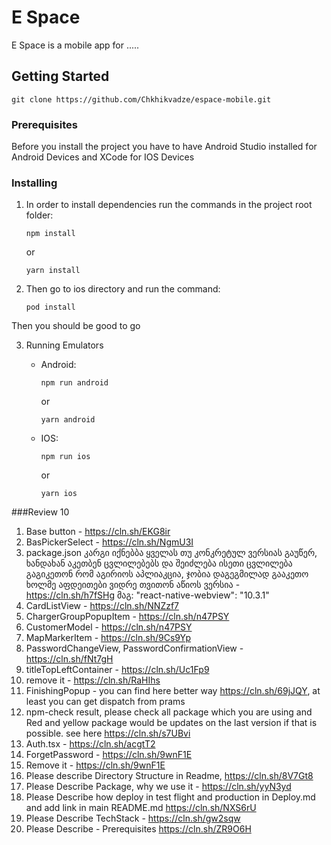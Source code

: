 # E Space

E Space is a mobile app for .....

## Getting Started

```
git clone https://github.com/Chkhikvadze/espace-mobile.git
```

### Prerequisites

Before you install the project you have to have Android Studio installed for Android Devices and XCode for IOS Devices

### Installing

1) In order to install dependencies run the commands in the project root folder:

	```
	npm install
	```
	or

	```
	yarn install
	```



2) Then go to ios directory and run the command:

	```
	pod install
	```

Then you should be good to go


3) Running Emulators

	*	Android:

		```
		npm run android 
		```
		or

		```
		yarn android 
		```

	* IOS:
		```
		npm run ios
		```
	  or

		```
		yarn ios
		```











###Review 10
1. Base  button - https://cln.sh/EKG8ir
2. BasPickerSelect  - https://cln.sh/NgmU3I
3. package.json კარგი იქნებბა ყველას თუ კონკრეტულ ვერსიას გაუწერ, ხანდახან აკეთბენ ცვლილებებს და შეიძლება ისეთი ცვლილება გაგიკეთონ რომ აგირიოს აპლიაკცია, ჯობია დაგეგმილად გააკეთო ხოლმე აფდეითები ვიდრე თვითონ აწიოს ვერსია - https://cln.sh/h7fSHg მაგ: "react-native-webview": "10.3.1"
4. CardListView -  https://cln.sh/NNZzf7
5. ChargerGroupPopupItem - https://cln.sh/n47PSY
6. CustomerModel - https://cln.sh/n47PSY
7. MapMarkerItem - https://cln.sh/9Cs9Yp
8. PasswordChangeView, PasswordConfirmationView - https://cln.sh/fNt7gH
9. titleTopLeftContainer - https://cln.sh/Uc1Fp9
10. remove it - https://cln.sh/RaHIhs
11. FinishingPopup  - you can find here better way https://cln.sh/69jJQY, at least you can get dispatch from prams
12. npm-check result, please check all package which you are using and Red and yellow package would be updates on the last version if that is possible. see here https://cln.sh/s7UBvi 
13. Auth.tsx - https://cln.sh/acgtT2
14. ForgetPassword -  https://cln.sh/9wnF1E
15. Remove it - https://cln.sh/9wnF1E
16. Please describe Directory Structure in Readme, https://cln.sh/8V7Gt8
17. Please Describe Package, why we use it - https://cln.sh/yyN3yd
18. Please Describe how deploy in test flight and production in Deploy.md and add link in main README.md https://cln.sh/NXS6rU
19. Please Describe TechStack - https://cln.sh/gw2sqw
20. Please Describe - Prerequisites https://cln.sh/ZR9O6H